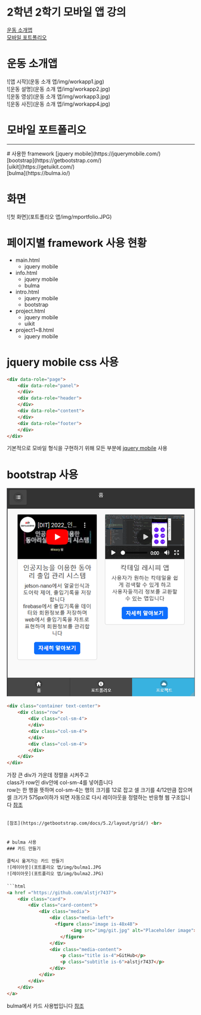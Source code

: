 # 2학년 2학기 모바일 앱 강의
[운동 소개앱](https://cyber-steer.github.io/portfolio_m) <br>
[모바일 포트폴리오](https://cyber-steer.github.io/portfolio_m) <br>

# 운동 소개앱
![앱 시작](운동 소개 앱/img/workapp1.jpg) <br>
![운동 설명](운동 소개 앱/img/workapp2.jpg) <br>
![운동 영상](운동 소개 앱/img/workapp3.jpg) <br>
![운동 사진](운동 소개 앱/img/workapp4.jpg) <br>

# 모바일 포트폴리오

<hr/>
# 사용한 framework
[jquery mobile](https://jquerymobile.com/) <br>
[bootstrap](https://getbootstrap.com/) <br>
[uikit](https://getuikit.com/) <br>
[bulma](https://bulma.io/) <br>

# 화면
![첫 화면](포트폴리오 앱/img/mportfolio.JPG)

# 페이지별 framework 사용 현황
- main.html
  + jquery mobile
- info.html
  + jquery mobile
  + bulma
- intro.html
  + jquery mobile
  + bootstrap
- project.html
  + jquery mobile
  + uikit
- project1~8.html
  + jquery mobile

# jquery mobile css 사용
```html
<div data-role="page">
    <div data-role="panel">
    </div>
    <div data-role="header">
    </div>
    <div data-role="content">
    </div>
    <div data-role="footer">
    </div>
</div>
```
기본적으로 모바일 형식을 구현하기 위해 모든 부분에 [jquery mobile](https://jquerymobile.com/) 사용


# bootstrap 사용
![레이아웃](https://github.com/cyber-steer/portfolio_m/blob/main/media/img/markdown/project_bootstrap.png)

```html
<div class="container text-center">
    <div class="row">
        <div class="col-sm-4">
        </div>
        <div class="col-sm-4">
        </div>
        <div class="col-sm-4">
        </div>
    </div>
</div>
```
가장 큰 div가 가운데 정렬을 시켜주고 <br>
class가 row인 div안에 col-sm-4를 넣어줍니다 <br>
row는 한 행을 뜻하며 col-sm-4는 행의 크기를 12로 잡고 셀 크기를 4/12만큼 잡으며 셀 크기가 575px이하가 되면 자동으로 다시 레이아웃을 정렬하는 반응형 웹 구조입니다
[참조](https://getbootstrap.com/docs/5.2/layout/grid/) <br>

```html

[참조](https://getbootstrap.com/docs/5.2/layout/grid/) <br>


# bulma 사용
### 카드 만들기

클릭시 옮겨가는 카드 만들기
![레이아웃](포트폴리오 앱/img/bulma1.JPG
![레이아웃](포트폴리오 앱/img/bulma2.JPG)

```html
<a href ="https://github.com/alstjr7437">
	<div class="card">
		<div class="card-content">
			<div class="media">
				<div class="media-left">
				  <figure class="image is-48x48">
						<img src="img/git.jpg" alt="Placeholder image">
					</figure>
				</div>
				<div class="media-content">
					<p class="title is-4">GitHub</p>
					<p class="subtitle is-6">alstjr7437</p>
				</div>
			</div>
		</div>
	</div>
</a>
```
bulma에서 카드 사용법입니다
[참조](https://bulma.io/documentation/columns/sizes/) <br>
